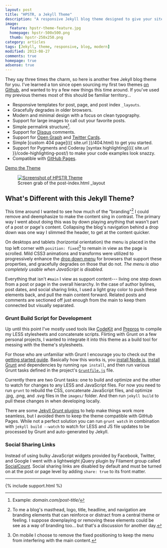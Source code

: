 ```yaml
---
layout: post
title: "HPSTR, a Jekyll Theme"
description: "A responsive Jekyll blog theme designed to give your site a modern and almost cliche feel."
image: 
  feature: hpstr-theme-feature.jpg
  homepage: hpstr-500x500.png
  thumb: hpstr-250x250.png
category: articles
tags: [Jekyll, theme, responsive, blog, modern]
modified: 2013-08-27
comments: true
homepage: true
adsense: true
---
```


They say three times the charm, so here is another free Jekyll blog theme for you. I've learned a ton since open sourcing my first two themes [on Github](http://github.com/mmistakes), and wanted to try a few new things this time around. If you've used my previous themes most of this should be familiar territory...

* Responsive templates for post, page, and post index `_layouts`.
* Gracefully degrades in older browsers.  
* Modern and minimal design with a focus on clean typography.
* Support for large images to call out your favorite posts.
* Simple permalink structure[^1].
* Support for [Disqus](http://disqus.com) comments.
* Support for [Open Graph](https://developers.facebook.com/docs/opengraph/) and [Twitter Cards](https://dev.twitter.com/docs/cards).
* Simple [custom 404 page]({{ site.url }}/404.html) to get you started.
* Support for Pygments and Coderay [syntax highlighting]({{ site.url }}/code-highlighting-post/) to make your code examples look snazzy.
* Compatible with [GitHub Pages](http://pages.github.com/).

<div markdown="0"><a href="http://mmistakes.github.io/hpstr-jekyll-theme/" onClick="_gaq.push(['_trackEvent', 'Link', 'HPSTER - Theme Demo']);" class="btn">Demo the Theme</a></div>

<figure class="large">
	<a href="http://mmistakes.github.io/hpstr-jekyll-theme" onClick="_gaq.push(['_trackEvent', 'Link', 'HPSTER - Theme Demo']);" title="Preview HPSTR Theme"><img src="{{ site.url }}/images/hpstr-jekyll-theme-preview.jpg" alt="Screenshot of HPSTR Theme"></a>
	<figcaption>Screen grab of the post-index.html _layout</figcaption>
</figure>

## What's Different with this Jekyll Theme?

This time around I wanted to see how much of the "branding"[^2] I could remove and deemphasize to make the content sing in contrast. The primary way I went about doing this was by down playing anything that wasn't part of a post or page's content. Collapsing the blog's navigation behind a drop down was one way I slimmed the header, to get at the content quicker.

On desktops and tablets (horizontal orientation) the menu is placed in the top left corner with `position: fixed`[^3] to remain in view as the page is scrolled. Mild CSS3 animations and transforms were utilized to progressively enhance the [drop down menu](http://tympanus.net/codrops/2013/04/19/responsive-multi-level-menu/) for browsers that support these properties, and gracefully degrades on those that do not. *The menu is also completely usable when JavaScript is disabled.*

Everything that isn't `#main` I view as support content--- living one step down from a post or page in the overall hierarchy. In the case of author bylines, post dates, and social sharing links, I used a light gray color to push these elements back, and pull the main content forward. Related posts and comments are sectioned off just enough from the main to keep them connected but visually separated.

### Grunt Build Script for Development

Up until this point I've mostly used tools like [CodeKit](http://incident57.com/codekit/) and [Prepros](http://alphapixels.com/prepros/) to compile my LESS stylesheets and concatenate scripts. Flirting with Grunt on a few personal projects, I wanted to integrate it into this theme as a build tool for messing with the theme's stylesheets.

For those who are unfamiliar with Grunt I encourage you to check out the [getting started guide](http://gruntjs.com/getting-started). Basically how this works is, you [install Node.js](http://nodejs.org/), [install Grunt](http://gruntjs.com/getting-started) and dependencies by running `npm install`, and then run various Grunt tasks defined in the project's [`Gruntfile.js`](https://github.com/mmistakes/hpstr-jekyll-theme/blob/master/Gruntfile.js) file.

Currently there are two Grunt tasks: one to build and optimize and the other to watch for changes to any LESS and JavaScript files. For now you need to run `grunt` to rebuild the CSS, concatenate JavaScript files, and optimize .jpg, .png, and .svg files in the `images/` folder. And then run `jekyll build` to pull these changes in when developing locally. 

There are some [Jekyll Grunt plugins](https://github.com/dannygarcia/grunt-jekyll) to help make things work more seamless, but I avoided them to keep the theme compatible with GitHub Pages. While not a perfect solution you can run `grunt watch` in combination with `jekyll build --watch` to watch for LESS and JS file updates to be processed by Grunt and auto-generated by Jekyll.

### Social Sharing Links

Instead of using bulky JavaScript widgets provided by Facebook, Twitter, and Google I went with a lightweight jQuery plugin by Filament group called [SocialCount](http://filamentgroup.com/lab/socialcount/). Social sharing links are disabled by default and must be turned on at the post or page level by adding `share: true` to its front matter.

[^1]: Example: *domain.com/post-title/*
[^2]: To me a blog's masthead, logo, title, headline, and navigation are branding elements that can reinforce or distract from a central theme or feeling. I suppose downplaying or removing these elements could be see as a way of branding too... but that's a discussion for another day.
[^3]: On mobile I choose to remove the fixed positioning to keep the menu from interfering with the main content.

---

{% include support.html %}